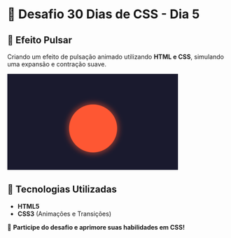# 📌 Desafio 30 Dias de CSS - Dia 5

## 🎯 Efeito Pulsar

Criando um efeito de pulsação animado utilizando **HTML e CSS**, simulando uma expansão e contração suave.

![Efeito Pulsar](../img/Dia5.gif)

## 🎨 Tecnologias Utilizadas

- **HTML5**
- **CSS3** (Animações e Transições)

🚀 **Participe do desafio e aprimore suas habilidades em CSS!**

